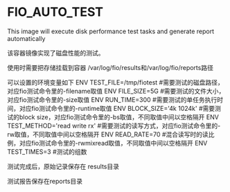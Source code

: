 # FIO_AUTO_TEST
This image will execute disk performance test tasks and generate report automatically 

该容器镜像实现了磁盘性能的测试。

使用时需要把存储挂载到容器 /var/log/fio/results和/var/log/fio/reports路径

可以设置的环境变量如下
ENV TEST_FILE=/tmp/fiotest       #需要测试的磁盘路径，对应fio测试命令里的-filename取值
ENV FILE_SIZE=5G                 #需要测试的文件大小，对应fio测试命令里的-size取值
ENV RUN_TIME=300                 #需要测试的单任务执行时间，对应fio测试命令里的-runtime取值
ENV BLOCK_SIZE='4k 1024k'        #需要测试的block size，对应fio测试命令里的-bs取值，不同取值中间以空格隔开
ENV TEST_METHOD='read write rx'  #需要测试的读写方式，对应fio测试命令里的-rw取值，不同取值中间以空格隔开
ENV READ_RATE=70                 #混合读写时的读比例，对应fio测试命令里的-rwmixread取值，不同取值中间以空格隔开
ENV TEST_TIMES=3                 #测试的组数


测试完成后，原始记录保存在 results目录




测试报告保存在reports目录
